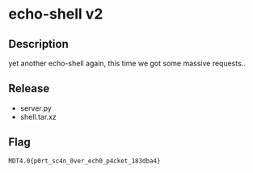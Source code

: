 # echo-shell v2

## Description

yet another echo-shell again, this time we got some massive requests..

## Release

- server.py
- shell.tar.xz

## Flag

`MDT4.0{p0rt_sc4n_0ver_ech0_p4cket_183dba4}`